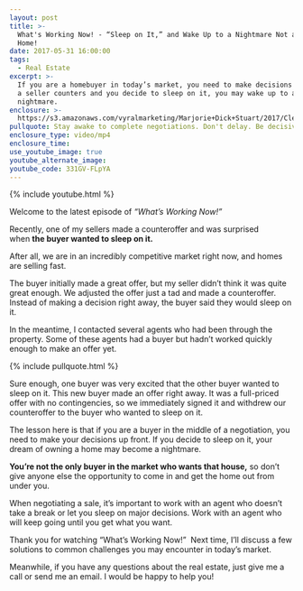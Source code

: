 ```yaml
---
layout: post
title: >-
  What's Working Now! - “Sleep on It,” and Wake Up to a Nightmare Not a Dream
  Home!
date: 2017-05-31 16:00:00
tags:
  - Real Estate
excerpt: >-
  If you are a homebuyer in today’s market, you need to make decisions fast. If
  a seller counters and you decide to sleep on it, you may wake up to a
  nightmare.
enclosure: >-
  https://s3.amazonaws.com/vyralmarketing/Marjorie+Dick+Stuart/2017/Cleveland+Park+Real+Estate-+Why+You+Might+Not+Want+To+-Sleep+on+It-.mp4
pullquote: Stay awake to complete negotiations. Don't delay. Be decisive!
enclosure_type: video/mp4
enclosure_time:
use_youtube_image: true
youtube_alternate_image:
youtube_code: 331GV-FLpYA
---
```



{% include youtube.html %}

Welcome to the latest episode of&nbsp;*“What’s Working Now!”*

Recently, one of my sellers made a counteroffer and was surprised when&nbsp;**the buyer wanted to sleep on it.**

After all, we are in an incredibly competitive market right now, and homes are selling fast.

The buyer initially made a great offer, but my seller didn’t think it was quite great enough. We adjusted the offer just a tad and made a counteroffer. Instead of making a decision right away, the buyer said they would sleep on it.

In the meantime, I contacted several agents who had been through the property. Some of these agents had a buyer but hadn’t worked quickly enough to make an offer yet.

{% include pullquote.html %}

Sure enough, one buyer was very excited that the other buyer wanted to sleep on it. This new buyer made an offer right away. It was a full-priced offer with no contingencies, so we immediately signed it and withdrew our counteroffer to the buyer who wanted to sleep on it.

The lesson here is that if you are a buyer in the middle of a negotiation, you need to make your decisions up front. If you decide to sleep on it, your dream of owning a home may become a nightmare.

**You’re not the only buyer in the market who wants that house,**&nbsp;so don’t give anyone else the opportunity to come in and get the home out from under you.

When negotiating a sale, it’s important to work with an agent who doesn’t take a break or let you sleep on major decisions. Work with an agent who will keep going until you get what you want.

Thank you for watching “What’s Working Now!”&nbsp; Next time, I’ll discuss a few solutions to common challenges you may encounter in today’s market.

Meanwhile, if you have any questions about the real estate, just give me a call or send me an email. I would be happy to help you!